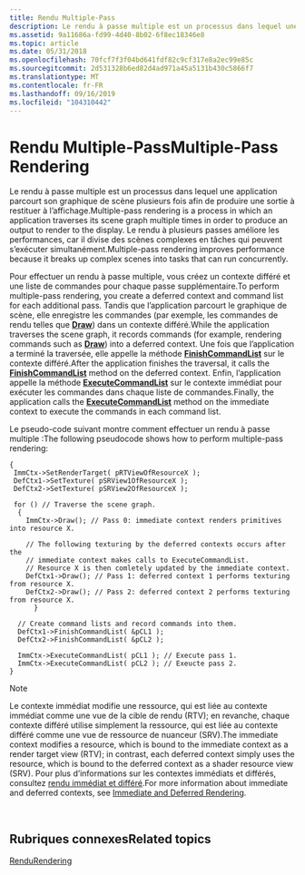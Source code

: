 ```yaml
---
title: Rendu Multiple-Pass
description: Le rendu à passe multiple est un processus dans lequel une application parcourt son graphique de scène plusieurs fois afin de produire une sortie à restituer à l’affichage.
ms.assetid: 9a11686a-fd99-4d40-8b02-6f8ec18346e8
ms.topic: article
ms.date: 05/31/2018
ms.openlocfilehash: 70fcf7f3f04bd641fdf82c9cf317e8a2ec99e85c
ms.sourcegitcommit: 2d531328b6ed82d4ad971a45a5131b430c5866f7
ms.translationtype: MT
ms.contentlocale: fr-FR
ms.lasthandoff: 09/16/2019
ms.locfileid: "104310442"
---
```

# <a name="multiple-pass-rendering"></a><span data-ttu-id="13593-103">Rendu Multiple-Pass</span><span class="sxs-lookup"><span data-stu-id="13593-103">Multiple-Pass Rendering</span></span>

<span data-ttu-id="13593-104">Le rendu à passe multiple est un processus dans lequel une application parcourt son graphique de scène plusieurs fois afin de produire une sortie à restituer à l’affichage.</span><span class="sxs-lookup"><span data-stu-id="13593-104">Multiple-pass rendering is a process in which an application traverses its scene graph multiple times in order to produce an output to render to the display.</span></span> <span data-ttu-id="13593-105">Le rendu à plusieurs passes améliore les performances, car il divise des scènes complexes en tâches qui peuvent s’exécuter simultanément.</span><span class="sxs-lookup"><span data-stu-id="13593-105">Multiple-pass rendering improves performance because it breaks up complex scenes into tasks that can run concurrently.</span></span>

<span data-ttu-id="13593-106">Pour effectuer un rendu à passe multiple, vous créez un contexte différé et une liste de commandes pour chaque passe supplémentaire.</span><span class="sxs-lookup"><span data-stu-id="13593-106">To perform multiple-pass rendering, you create a deferred context and command list for each additional pass.</span></span> <span data-ttu-id="13593-107">Tandis que l’application parcourt le graphique de scène, elle enregistre les commandes (par exemple, les commandes de rendu telles que [**Draw**](/windows/desktop/api/D3D11/nf-d3d11-id3d11devicecontext-draw)) dans un contexte différé.</span><span class="sxs-lookup"><span data-stu-id="13593-107">While the application traverses the scene graph, it records commands (for example, rendering commands such as [**Draw**](/windows/desktop/api/D3D11/nf-d3d11-id3d11devicecontext-draw)) into a deferred context.</span></span> <span data-ttu-id="13593-108">Une fois que l’application a terminé la traversée, elle appelle la méthode [**FinishCommandList**](/windows/desktop/api/D3D11/nf-d3d11-id3d11devicecontext-finishcommandlist) sur le contexte différé.</span><span class="sxs-lookup"><span data-stu-id="13593-108">After the application finishes the traversal, it calls the [**FinishCommandList**](/windows/desktop/api/D3D11/nf-d3d11-id3d11devicecontext-finishcommandlist) method on the deferred context.</span></span> <span data-ttu-id="13593-109">Enfin, l’application appelle la méthode [**ExecuteCommandList**](/windows/desktop/api/D3D11/nf-d3d11-id3d11devicecontext-executecommandlist) sur le contexte immédiat pour exécuter les commandes dans chaque liste de commandes.</span><span class="sxs-lookup"><span data-stu-id="13593-109">Finally, the application calls the [**ExecuteCommandList**](/windows/desktop/api/D3D11/nf-d3d11-id3d11devicecontext-executecommandlist) method on the immediate context to execute the commands in each command list.</span></span>

<span data-ttu-id="13593-110">Le pseudo-code suivant montre comment effectuer un rendu à passe multiple :</span><span class="sxs-lookup"><span data-stu-id="13593-110">The following pseudocode shows how to perform multiple-pass rendering:</span></span>

``` syntax
{
 ImmCtx->SetRenderTarget( pRTViewOfResourceX );
 DefCtx1->SetTexture( pSRView1OfResourceX );
 DefCtx2->SetTexture( pSRView2OfResourceX );

 for () // Traverse the scene graph.
  {
    ImmCtx->Draw(); // Pass 0: immediate context renders primitives into resource X.

    // The following texturing by the deferred contexts occurs after the 
    // immediate context makes calls to ExecuteCommandList. 
    // Resource X is then comletely updated by the immediate context. 
    DefCtx1->Draw(); // Pass 1: deferred context 1 performs texturing from resource X.
    DefCtx2->Draw(); // Pass 2: deferred context 2 performs texturing from resource X.
      }

  // Create command lists and record commands into them.
  DefCtx1->FinishCommandList( &pCL1 ); 
  DefCtx2->FinishCommandList( &pCL2 );

  ImmCtx->ExecuteCommandList( pCL1 ); // Execute pass 1.
  ImmCtx->ExecuteCommandList( pCL2 ); // Exeucte pass 2.
}
```

> [!Note]  
> <span data-ttu-id="13593-111">Le contexte immédiat modifie une ressource, qui est liée au contexte immédiat comme une vue de la cible de rendu (RTV); en revanche, chaque contexte différé utilise simplement la ressource, qui est liée au contexte différé comme une vue de ressource de nuanceur (SRV).</span><span class="sxs-lookup"><span data-stu-id="13593-111">The immediate context modifies a resource, which is bound to the immediate context as a render target view (RTV); in contrast, each deferred context simply uses the resource, which is bound to the deferred context as a shader resource view (SRV).</span></span> <span data-ttu-id="13593-112">Pour plus d’informations sur les contextes immédiats et différés, consultez [rendu immédiat et différé](overviews-direct3d-11-render-multi-thread-render.md).</span><span class="sxs-lookup"><span data-stu-id="13593-112">For more information about immediate and deferred contexts, see [Immediate and Deferred Rendering](overviews-direct3d-11-render-multi-thread-render.md).</span></span>

 

## <a name="related-topics"></a><span data-ttu-id="13593-113">Rubriques connexes</span><span class="sxs-lookup"><span data-stu-id="13593-113">Related topics</span></span>

<dl> <dt>

[<span data-ttu-id="13593-114">Rendu</span><span class="sxs-lookup"><span data-stu-id="13593-114">Rendering</span></span>](overviews-direct3d-11-render.md)
</dt> </dl>

 

 




